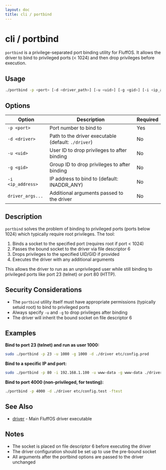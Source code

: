 ```yaml
---
layout: doc
title: cli / portbind
---
```

# cli / portbind

`portbind` is a privilege-separated port binding utility for FluffOS. It allows the driver to bind to privileged ports (< 1024) and then drop privileges before execution.

## Usage

```bash
./portbind -p <port> [-d <driver_path>] [-u <uid>] [-g <gid>] [-i <ip_address>] [driver_args...]
```

## Options

| Option            | Description                                                  | Required |
|-------------------|--------------------------------------------------------------|----------|
| `-p <port>`       | Port number to bind to                                       | Yes      |
| `-d <driver>`     | Path to the driver executable (default: `./driver`)          | No       |
| `-u <uid>`        | User ID to drop privileges to after binding                  | No       |
| `-g <gid>`        | Group ID to drop privileges to after binding                 | No       |
| `-i <ip_address>` | IP address to bind to (default: INADDR_ANY)                  | No       |
| `driver_args...`  | Additional arguments passed to the driver                    | No       |

## Description

`portbind` solves the problem of binding to privileged ports (ports below 1024) which typically require root privileges. The tool:

1. Binds a socket to the specified port (requires root if port < 1024)
2. Passes the bound socket to the driver via file descriptor 6
3. Drops privileges to the specified UID/GID if provided
4. Executes the driver with any additional arguments

This allows the driver to run as an unprivileged user while still binding to privileged ports like port 23 (telnet) or port 80 (HTTP).

## Security Considerations

- The `portbind` utility itself must have appropriate permissions (typically setuid root) to bind to privileged ports
- Always specify `-u` and `-g` to drop privileges after binding
- The driver will inherit the bound socket on file descriptor 6

## Examples

**Bind to port 23 (telnet) and run as user 1000:**
```bash
sudo ./portbind -p 23 -u 1000 -g 1000 -d ./driver etc/config.prod
```

**Bind to a specific IP and port:**
```bash
sudo ./portbind -p 80 -i 192.168.1.100 -u www-data -g www-data ./driver etc/config.web
```

**Bind to port 4000 (non-privileged, for testing):**
```bash
./portbind -p 4000 -d ./driver etc/config.test -ftest
```

## See Also

- [driver](driver.md) - Main FluffOS driver executable

## Notes

- The socket is placed on file descriptor 6 before executing the driver
- The driver configuration should be set up to use the pre-bound socket
- All arguments after the portbind options are passed to the driver unchanged
